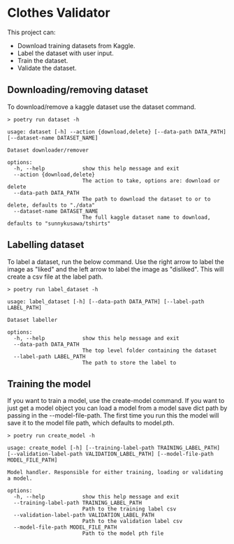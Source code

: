 # Clothes Validator

This project can:
- Download training datasets from Kaggle.
- Label the dataset with user input. 
- Train the dataset.
- Validate the dataset.

## Downloading/removing dataset

To download/remove a kaggle dataset use the dataset command.

```
> poetry run dataset -h

usage: dataset [-h] --action {download,delete} [--data-path DATA_PATH] [--dataset-name DATASET_NAME]

Dataset downloader/remover

options:
  -h, --help            show this help message and exit
  --action {download,delete}
                        The action to take, options are: download or delete
  --data-path DATA_PATH
                        The path to download the dataset to or to delete, defaults to "./data"
  --dataset-name DATASET_NAME
                        The full kaggle dataset name to download, defaults to "sunnykusawa/tshirts"
```

## Labelling dataset

To label a dataset, run the below command. Use the right arrow to label the image as "liked" and the left arrow to label the image as "disliked". This will create a csv file at the label path.

```
> poetry run label_dataset -h

usage: label_dataset [-h] [--data-path DATA_PATH] [--label-path LABEL_PATH]

Dataset labeller

options:
  -h, --help            show this help message and exit
  --data-path DATA_PATH
                        The top level folder containing the dataset
  --label-path LABEL_PATH
                        The path to store the label to
```

## Training the model

If you want to train a model, use the create-model command. If you want to just get a model object you can load a model from a model save dict path by passing in the --model-file-path.
The first time you run this the model will save it to the model file path, which defaults to model.pth.

```
> poetry run create_model -h

usage: create_model [-h] [--training-label-path TRAINING_LABEL_PATH] [--validation-label-path VALIDATION_LABEL_PATH] [--model-file-path MODEL_FILE_PATH]

Model handler. Responsible for either training, loading or validating a model.

options:
  -h, --help            show this help message and exit
  --training-label-path TRAINING_LABEL_PATH
                        Path to the training label csv
  --validation-label-path VALIDATION_LABEL_PATH
                        Path to the validation label csv
  --model-file-path MODEL_FILE_PATH
                        Path to the model pth file
```
